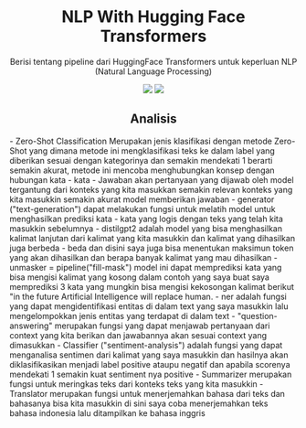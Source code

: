 <h1 align="center"> NLP With Hugging Face Transformers </h1>
<p align="center"> Berisi tentang pipeline dari HuggingFace Transformers untuk keperluan NLP (Natural Language Processing) </h1>

<div align="center">
<img src="https://img.shields.io/badge/python-3670A0?style=for-the-badge&logo=python&logoColor=ffdd54">
<img src="https://img.shields.io/badge/jupyter-%23FA0F00.svg?style=for-the-badge&logo=jupyter&logoColor=white">
</div>

<h2 align="center"> Analisis </h2>
<p1>- Zero-Shot Classification
Merupakan jenis klasifikasi dengan metode Zero-Shot yang dimana metode ini mengklasifikasi teks ke dalam label yang diberikan sesuai dengan kategorinya dan semakin mendekati 1 berarti semakin akurat, metode ini mencoba menghubungkan konsep dengan hubungan kata - kata </p1>
<p2>- Jawaban akan pertanyaan yang dijawab oleh model tergantung dari konteks yang kita masukkan semakin relevan konteks yang kita masukkin semakin akurat model memberikan jawaban</p2>
<p3>- generator ("text-generation") dapat melakukan fungsi untuk melatih model untuk menghasilkan prediksi kata - kata yang logis dengan teks yang telah kita masukkin sebelumnya </p3>
<p4> - distilgpt2 adalah model yang bisa menghasilkan kalimat lanjutan dari kalimat yang kita masukkin dan kalimat yang dihasilkan juga berbeda - beda dan disini saya juga bisa menentukan maksimun token yang akan dihasilkan dan berapa banyak kalimat yang mau dihasilkan </p4>
<p5>- unmasker = pipeline("fill-mask") model ini dapat memprediksi kata yang bisa mengisi kalimat yang kosong dalam contoh yang saya buat saya memprediksi 3 kata yang mungkin bisa mengisi kekosongan kalimat berikut "in the future Artificial Intelligence will replace <mask> human.</p5>
<p6>- ner adalah fungsi yang dapat mengidentifikasi entitas di dalam text yang saya masukkin lalu mengelompokkan jenis entitas yang terdapat di dalam text </p6>
<p7>- "question-answering" merupakan fungsi yang dapat menjawab pertanyaan dari context yang kita berikan dan jawabannya akan sesuai context yang dimasukkan </p7>
<p8> - Classifier ("sentiment-analysis") adalah fungsi yang dapat menganalisa sentimen dari kalimat yang saya masukkin dan hasilnya akan diklasifikasikan menjadi label positive ataupu negatif dan apabila scorenya mendekati 1 semakin kuat sentiment nya positive </p8>
<p9> - Summarizer merupakan fungsi untuk meringkas teks dari konteks teks yang kita masukkin </p9>
<p10> - Translator merupakan fungsi untuk menerjemahkan bahasa dari teks dan bahasanya bisa kita masukkin di sini saya coba menerjemahkan teks bahasa indonesia lalu ditampilkan ke bahasa inggris </p10>
